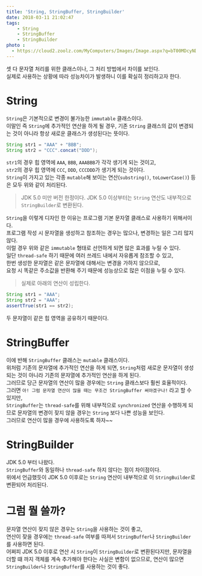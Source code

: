 ```yaml
---
title: 'String, StringBuffer, StringBuilder'
date: 2018-03-11 21:02:47
tags:
    - String
    - StringBuffer
    - StringBuilder
photo : 
  - https://cloud2.zoolz.com/MyComputers/Images/Image.aspx?q=bT00MDcyNDcma2V5PTIwOTU2NzI2MjcmdHlwZT1sJno9MjIvMDQvMjAxOCAxMjo1OQ==
---
```


셋 다 문자열 처리를 위한 클래스이나, 그 처리 방법에서 차이를 보인다.  
실제로 사용하는 상황에 따라 성능차이가 발생하니 이를 확실히 정리하고자 한다.  

# String
`String`은 기본적으로 변경이 불가능한 `immutable` 클래스이다.  
이말인 즉 `String`에 추가적인 연산을 하게 될 경우, 기존 `String` 클래스의 값이 변경되는 것이 아니라 항상 새로운 클래스가 생성된다는 뜻이다.  

```java
String str1 = "AAA" + "BBB";
String str2 = "CCC".concat("DDD");
```

`str1`의 경우 힙 영역에 `AAA`, `BBB`, `AAABBB`가 각각 생기게 되는 것이고,  
`str2`의 경우 힙 영역에 `CCC`, `DDD`, `CCCDDD`가 생기게 되는 것이다.  
`String`이 가지고 있는 각종 `mutable`해 보이는 연산(`substring()`, `toLowerCase()`) 등 은 모두 위와 같이 처리된다.  
> JDK 5.0 미만 버전 한정이다. JDK 5.0 이상부터는 `String` 연산도 내부적으로 `StringBuilder`로 변환된다.  

`String`을 이렇게 디자인 한 이유는 프로그램 기본 문자열 클래스로 사용하기 위해서이다.  
프로그램 작성 시 문자열을 생성하고 참조하는 경우는 많으나, 변경하는 일은 그리 많지 않다.  
이럴 경우 위와 같은 `immutable` 형태로 선언하게 되면 많은 효과를 누릴 수 있다.  
일단 `thread-safe` 하기 때문에 여러 쓰레드 내에서 자유롭게 참조할 수 있고,  
한번 생성한 문자열은 같은 문자열에 대해서는 변경을 가하지 않으므로,  
요청 시 똑같은 주소값을 반환해 주기 때문에 성능상으로 많은 이점을 누릴 수 있다.  
> 실제로 아래의 연산이 성립한다.  

```java
String str1 = "AAA";
String str2 = "AAA";
assertTrue(str1 == str2);
```

두 문자열이 같은 힙 영역을 공유하기 때문이다.  

# StringBuffer
이에 반해 `StringBuffer` 클래스는 `mutable` 클래스이다.  
위처럼 기존의 문자열에 추가적인 연산을 하게 되면, `String`처럼 새로운 문자열이 생성되는 것이 아니라 기존의 문자열에 추가적인 연산을 하게 된다.  
그러므로 당근 문자열의 연산이 많을 경우에는 `String` 클래스보다 훨씬 효율적이다.  
그러면 `아! 그럼 문자열 연산이 많을 때는 무조건 StringBuffer 써야겠구나!` 라고 할 수 있지만,  
`StringBuffer`는 `thread-safe`를 위해 내부적으로 `synchronized` 연산을 수행하게 되므로 문자열의 변경이 잦지 않을 경우는 `String` 보다 나쁜 성능을 보인다.  
그러므로 연산이 많을 경우에 사용하도록 하자~~  

# StringBuilder
JDK 5.0 부터 나왔다.  
`StringBuffer`와 동일하나 `thread-safe` 하지 않다는 점이 차이점이다.  
위에서 언급했듯이 JDK 5.0 이후로는 `String` 연산이 내부적으로 이 `StringBuilder`로 변환되어 처리된다.  

# 그럼 뭘 쓸까?
문자열 연산이 잦지 않은 경우는 `String`을 사용하는 것이 좋고,  
연산이 잦을 경우에는 `thread-safe` 여부를 따져서 `StringBuffer`나 `StringBuilder`를 사용하면 된다.  
어쩌피 JDK 5.0 이후로 연산 시 `String`이 `StringBuilder`로 변환된다지만, 문자열을 더할 떄 까지 객체를 계속 추가해야 한다는 사실은 변함이 없으므로, 연산이 많으면 `StringBuilder`나 `StringBuffer`를 사용하는 것이 좋다.  

<!-- more -->